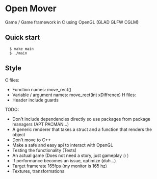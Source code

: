 # Open Mover 
Game / Game framework in C using OpenGL (GLAD GLFW CGLM)

## Quick start
```console
  $ make main
  $ ./main
```

## Style
C files:
 - Function names: move_rect()
 - Variable / argument names: move_rect(int xDiffrence)
H files:
 - Header include guards

TODO:
 - Don't include dependencies directly so use packages from package managers (APT PACMAN...)
 - A generic renderer that takes a struct and a function that renders the object
 - Don't move to C++
 - Make a safe and easy api to interact with OpenGL
 - Testing the functionality (Tests)
 - An actual game (Does not need a story, just gameplay :) )
 - If performance becomes an issue, optimize (duh...)
 - Target framerate 165fps (my monitor is 165 hz)
 - Textures, transformations
